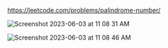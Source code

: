 https://leetcode.com/problems/palindrome-number/

![Screenshot 2023-06-03 at 11 08 31 AM](https://github.com/annmary25/Python-Programming/assets/47209907/71a6a42a-484e-4060-bff3-49dac42d9530)





![Screenshot 2023-06-03 at 11 08 46 AM](https://github.com/annmary25/Python-Programming/assets/47209907/e8de8354-a463-4fea-8030-517ef9a48fdb)
